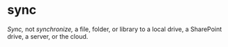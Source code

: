 # sync

*Sync,* not *synchronize,* a file, folder, or library to a local drive, a SharePoint drive, a server, or the cloud. 
